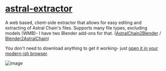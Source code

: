# [astral-extractor](https://cabalex.github.io/astral-extractor/index.html)
 A web based, client-side extractor that allows for easy editing and extracting of Astral Chain's files.
 Supports many file types, excluding models (WMB)- I have two Blender add-ons for that. ([AstralChain2Blender](https://github.com/cabalex/AstralChain2Blender) / [Blender2AstralChain](https://github.com/cabalex/Blender2AstralChain))

You don't need to download anything to get it working- just [open it in your modern-ish browser](https://cabalex.github.io/astral-extractor/index.html).

![image](https://user-images.githubusercontent.com/31020729/117570371-ab39ec80-b07e-11eb-9f45-c1706d6d921c.png)
